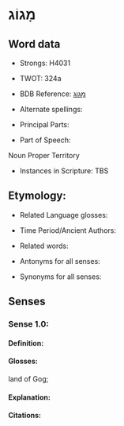 # מָגוֹג

<!-- Status: S2="NeedsEdits" -->
<!-- Lexica used for edits:   -->

## Word data

* Strongs: H4031

* TWOT: 324a

* BDB Reference: [מָגוֹג](rc://en/bdb/dict/c.ay.af)

* Alternate spellings:

* Principal Parts:

* Part of Speech:

Noun Proper Territory

* Instances in Scripture: TBS

## Etymology:

* Related Language glosses:

* Time Period/Ancient Authors:

* Related words:

* Antonyms for all senses:

* Synonyms for all senses:

## Senses

### Sense 1.0:

#### Definition:

#### Glosses:

land of Gog; 

#### Explanation:

#### Citations:



